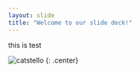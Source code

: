 ```yaml
---
layout: slide
title: "Welcome to our slide deck!"
---
```


this is test

![catstello](https://octodex.github.com/images/catstello.png)
{: .center}

